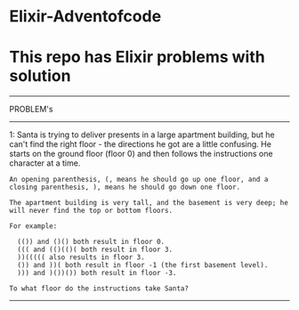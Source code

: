 # Elixir-Adventofcode
# This repo has Elixir problems with solution
____________________________________________________________
PROBLEM's
____________________________________________________________
1:  Santa is trying to deliver presents in a large apartment building, but he can't find the right floor - the directions he got are a little confusing. He starts on the ground floor (floor 0) and then follows the instructions one character at a time.
    
    An opening parenthesis, (, means he should go up one floor, and a closing parenthesis, ), means he should go down one floor.

    The apartment building is very tall, and the basement is very deep; he will never find the top or bottom floors.

    For example:

      (()) and ()() both result in floor 0.
      ((( and (()(()( both result in floor 3.
      ))((((( also results in floor 3.
      ()) and ))( both result in floor -1 (the first basement level).
      ))) and )())()) both result in floor -3.

    To what floor do the instructions take Santa?
____________________________________________________________
